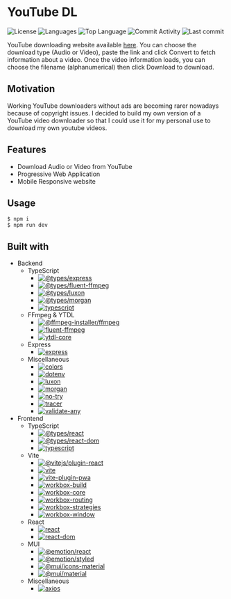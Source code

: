 # YouTube DL

![License](https://img.shields.io/github/license/zS1L3NT/web-youtubedl?style=for-the-badge) ![Languages](https://img.shields.io/github/languages/count/zS1L3NT/web-youtubedl?style=for-the-badge) ![Top Language](https://img.shields.io/github/languages/top/zS1L3NT/web-youtubedl?style=for-the-badge) ![Commit Activity](https://img.shields.io/github/commit-activity/y/zS1L3NT/web-youtubedl?style=for-the-badge) ![Last commit](https://img.shields.io/github/last-commit/zS1L3NT/web-youtubedl?style=for-the-badge)

YouTube downloading website available [here](https://youtubedl.zectan.com/).
You can choose the download type (Audio or Video), paste the link and click Convert to fetch information about a video.
Once the video information loads, you can choose the filename (alphanumerical) then click Download to download.

## Motivation

Working YouTube downloaders without ads are becoming rarer nowadays because of copyright issues. I decided to build my own version of a YouTube video downloader so that I could use it for my personal use to download my own youtube videos.

## Features

-   Download Audio or Video from YouTube
-   Progressive Web Application
-   Mobile Responsive website

## Usage

```
$ npm i
$ npm run dev
```

## Built with

-   Backend
    -   TypeScript
        -   [![@types/express](https://img.shields.io/github/package-json/dependency-version/zS1L3NT/web-youtubedl/dev/@types/express?style=flat-square)](https://npmjs.com/package/@types/express)
        -   [![@types/fluent-ffmpeg](https://img.shields.io/github/package-json/dependency-version/zS1L3NT/web-youtubedl/dev/@types/fluent-ffmpeg?style=flat-square)](https://npmjs.com/package/@types/fluent-ffmpeg)
        -   [![@types/luxon](https://img.shields.io/github/package-json/dependency-version/zS1L3NT/web-youtubedl/dev/@types/luxon?style=flat-square)](https://npmjs.com/package/@types/luxon)
        -   [![@types/morgan](https://img.shields.io/github/package-json/dependency-version/zS1L3NT/web-youtubedl/dev/@types/morgan?style=flat-square)](https://npmjs.com/package/@types/morgan)
        -   [![typescript](https://img.shields.io/github/package-json/dependency-version/zS1L3NT/web-youtubedl/dev/typescript?style=flat-square)](https://npmjs.com/package/typescript)
    -   FFmpeg & YTDL
        -   [![@ffmpeg-installer/ffmpeg](https://img.shields.io/github/package-json/dependency-version/zS1L3NT/web-youtubedl/@ffmpeg-installer/ffmpeg?style=flat-square)](https://npmjs.com/package/@ffmpeg-installer/ffmpeg)
        -   [![fluent-ffmpeg](https://img.shields.io/github/package-json/dependency-version/zS1L3NT/web-youtubedl/fluent-ffmpeg?style=flat-square)](https://npmjs.com/package/fluent-ffmpeg)
        -   [![ytdl-core](https://img.shields.io/github/package-json/dependency-version/zS1L3NT/web-youtubedl/ytdl-core?style=flat-square)](https://npmjs.com/package/ytdl-core)
    -   Express
        -   [![express](https://img.shields.io/github/package-json/dependency-version/zS1L3NT/web-youtubedl/express?style=flat-square)](https://npmjs.com/package/express)
    -   Miscellaneous
        -   [![colors](https://img.shields.io/github/package-json/dependency-version/zS1L3NT/web-youtubedl/colors?style=flat-square)](https://npmjs.com/package/colors)
        -   [![dotenv](https://img.shields.io/github/package-json/dependency-version/zS1L3NT/web-youtubedl/dotenv?style=flat-square)](https://npmjs.com/package/dotenv)
        -   [![luxon](https://img.shields.io/github/package-json/dependency-version/zS1L3NT/web-youtubedl/luxon?style=flat-square)](https://npmjs.com/package/luxon)
        -   [![morgan](https://img.shields.io/github/package-json/dependency-version/zS1L3NT/web-youtubedl/morgan?style=flat-square)](https://npmjs.com/package/morgan)
        -   [![no-try](https://img.shields.io/github/package-json/dependency-version/zS1L3NT/web-youtubedl/no-try?style=flat-square)](https://npmjs.com/package/no-try)
        -   [![tracer](https://img.shields.io/github/package-json/dependency-version/zS1L3NT/web-youtubedl/tracer?style=flat-square)](https://npmjs.com/package/tracer)
        -   [![validate-any](https://img.shields.io/github/package-json/dependency-version/zS1L3NT/web-youtubedl/validate-any?style=flat-square)](https://npmjs.com/package/validate-any)
-   Frontend
    -   TypeScript
        -   [![@types/react](https://img.shields.io/github/package-json/dependency-version/zS1L3NT/web-youtubedl/dev/@types/react?style=flat-square)](https://npmjs.com/package/@types/react)
        -   [![@types/react-dom](https://img.shields.io/github/package-json/dependency-version/zS1L3NT/web-youtubedl/dev/@types/react-dom?style=flat-square)](https://npmjs.com/package/@types/react-dom)
        -   [![typescript](https://img.shields.io/github/package-json/dependency-version/zS1L3NT/web-youtubedl/dev/typescript?style=flat-square)](https://npmjs.com/package/typescript)
    -   Vite
        -   [![@vitejs/plugin-react](https://img.shields.io/github/package-json/dependency-version/zS1L3NT/web-youtubedl/dev/@vitejs/plugin-react?style=flat-square)](https://npmjs.com/package/@vitejs/plugin-react)
        -   [![vite](https://img.shields.io/github/package-json/dependency-version/zS1L3NT/web-youtubedl/dev/vite?style=flat-square)](https://npmjs.com/package/vite)
        -   [![vite-plugin-pwa](https://img.shields.io/github/package-json/dependency-version/zS1L3NT/web-youtubedl/dev/vite-plugin-pwa?style=flat-square)](https://npmjs.com/package/vite-plugin-pwa)
        -   [![workbox-build](https://img.shields.io/github/package-json/dependency-version/zS1L3NT/web-youtubedl/dev/workbox-build?style=flat-square)](https://npmjs.com/package/workbox-build)
        -   [![workbox-core](https://img.shields.io/github/package-json/dependency-version/zS1L3NT/web-youtubedl/dev/workbox-core?style=flat-square)](https://npmjs.com/package/workbox-core)
        -   [![workbox-routing](https://img.shields.io/github/package-json/dependency-version/zS1L3NT/web-youtubedl/dev/workbox-routing?style=flat-square)](https://npmjs.com/package/workbox-routing)
        -   [![workbox-strategies](https://img.shields.io/github/package-json/dependency-version/zS1L3NT/web-youtubedl/dev/workbox-strategies?style=flat-square)](https://npmjs.com/package/workbox-strategies)
        -   [![workbox-window](https://img.shields.io/github/package-json/dependency-version/zS1L3NT/web-youtubedl/dev/workbox-window?style=flat-square)](https://npmjs.com/package/workbox-window)
    -   React
        -   [![react](https://img.shields.io/github/package-json/dependency-version/zS1L3NT/web-youtubedl/react?style=flat-square)](https://npmjs.com/package/react)
        -   [![react-dom](https://img.shields.io/github/package-json/dependency-version/zS1L3NT/web-youtubedl/react-dom?style=flat-square)](https://npmjs.com/package/react-dom)
    -   MUI
        -   [![@emotion/react](https://img.shields.io/github/package-json/dependency-version/zS1L3NT/web-youtubedl/@emotion/react?style=flat-square)](https://npmjs.com/package/@emotion/react)
        -   [![@emotion/styled](https://img.shields.io/github/package-json/dependency-version/zS1L3NT/web-youtubedl/@emotion/styled?style=flat-square)](https://npmjs.com/package/@emotion/styled)
        -   [![@mui/icons-material](https://img.shields.io/github/package-json/dependency-version/zS1L3NT/web-youtubedl/@mui/icons-material?style=flat-square)](https://npmjs.com/package/@mui/icons-material)
        -   [![@mui/material](https://img.shields.io/github/package-json/dependency-version/zS1L3NT/web-youtubedl/@mui/material?style=flat-square)](https://npmjs.com/package/@mui/material)
    -   Miscellaneous
        -   [![axios](https://img.shields.io/github/package-json/dependency-version/zS1L3NT/web-youtubedl/axios?style=flat-square)](https://npmjs.com/package/axios)
